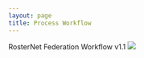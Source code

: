 ```yaml
---
layout: page
title: Process Workflow
---
```




  
  <div class="feature">
  RosterNet Federation Workflow v1.1
  
<img src="/jkylTest/img/RosterNet_Federation_Workflow_v1.1.1+2018010401.svg" class="diagrom-img-sec">


 
  </div>


<br/>



